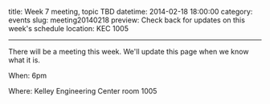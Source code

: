 title: Week 7 meeting, topic TBD
datetime: 2014-02-18 18:00:00
category: events
slug: meeting20140218
preview: Check back for updates on this week's schedule
location: KEC 1005

---

There will be a meeting this week. We'll update this page when we know what it is.

When: 6pm

Where: Kelley Engineering Center room 1005
